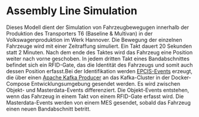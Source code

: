 <h1>Assembly Line Simulation</h1>

Dieses Modell dient der Simulation von Fahrzeugbewegugen innerhalb der Produktion des Transporters T6  (Baseline & Multivan) 
in der Volkswagenproduktion im Werk Hannover. Die Bewegung der einzelnen Fahrzeuge wird mit einer
Zeitraffung simuliert. Ein Takt dauert 20 Sekunden statt 2 Minuten. Nach dem ende des Taktes wird das 
Fahrzeug eine Position weiter nach vorne geschoben. In jedem dritten Takt eines Bandabschnittes befindet sich 
ein RFID-Gate, das die Identität des Fahrzeugs und somit auch dessen Position erfasst.Bei der Identifikation werden 
[EPCIS-Events](https://www.gs1-germany.de/gs1-standards/datenaustausch/epcis/) erzeugt, die über einen 
[Apache Kafka Producer](https://kafka.apache.org/) an das Kafka-Cluster in der Docker-Compose Entwicklungsumgebung 
gesendet werden. Es wird zwischen Objekt- und Masterdata-Events differenziert. Die Objekt-Events entstehen, wenn das 
Fahrzeug in einem Takt von einem RFID-Gate erfasst wird. Die Masterdata-Events werden von einem MES gesendet, sobald 
das Fahrzeug einen neuen Bandabschnitt betritt.



